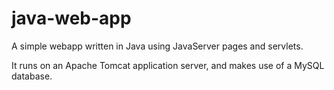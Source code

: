# java-web-app

A simple webapp written in Java using JavaServer pages and servlets.

It runs on an Apache Tomcat application server, and makes use of a MySQL database.

